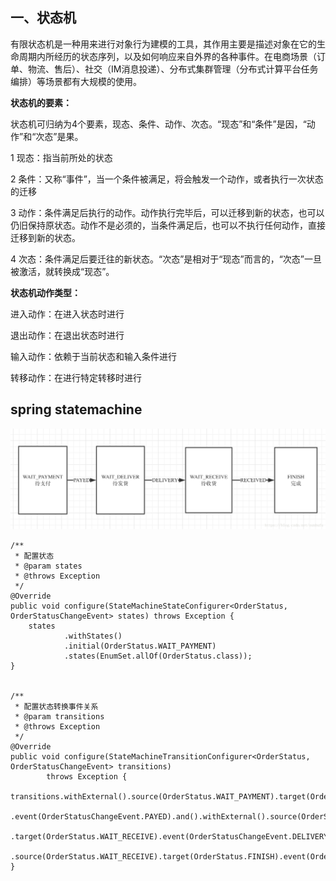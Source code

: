 ## 一、状态机
有限状态机是一种用来进行对象行为建模的工具，其作用主要是描述对象在它的生命周期内所经历的状态序列，以及如何响应来自外界的各种事件。在电商场景（订单、物流、售后）、社交（IM消息投递）、分布式集群管理（分布式计算平台任务编排）等场景都有大规模的使用。

**状态机的要素：**

状态机可归纳为4个要素，现态、条件、动作、次态。“现态”和“条件”是因，“动作”和“次态”是果。
 
1 现态：指当前所处的状态

2 条件：又称“事件”，当一个条件被满足，将会触发一个动作，或者执行一次状态的迁移

3 动作：条件满足后执行的动作。动作执行完毕后，可以迁移到新的状态，也可以仍旧保持原状态。动作不是必须的，当条件满足后，也可以不执行任何动作，直接迁移到新的状态。

4 次态：条件满足后要迁往的新状态。“次态”是相对于“现态”而言的，“次态”一旦被激活，就转换成“现态”。


**状态机动作类型：**

进入动作：在进入状态时进行

退出动作：在退出状态时进行

输入动作：依赖于当前状态和输入条件进行

转移动作：在进行特定转移时进行

## spring statemachine

![](./assets/20180507125704883.png)

``` 
/**
 * 配置状态
 * @param states
 * @throws Exception
 */
@Override
public void configure(StateMachineStateConfigurer<OrderStatus, OrderStatusChangeEvent> states) throws Exception {
    states
            .withStates()
            .initial(OrderStatus.WAIT_PAYMENT)
            .states(EnumSet.allOf(OrderStatus.class));
}


/**
 * 配置状态转换事件关系
 * @param transitions
 * @throws Exception
 */
@Override
public void configure(StateMachineTransitionConfigurer<OrderStatus, OrderStatusChangeEvent> transitions)
        throws Exception {
    transitions.withExternal().source(OrderStatus.WAIT_PAYMENT).target(OrderStatus.WAIT_DELIVER)
            .event(OrderStatusChangeEvent.PAYED).and().withExternal().source(OrderStatus.WAIT_DELIVER)
            .target(OrderStatus.WAIT_RECEIVE).event(OrderStatusChangeEvent.DELIVERY).and().withExternal()
            .source(OrderStatus.WAIT_RECEIVE).target(OrderStatus.FINISH).event(OrderStatusChangeEvent.RECEIVED);
}
```




































